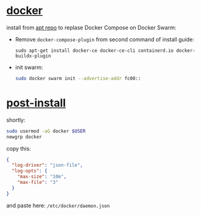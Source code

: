 # [docker](https://docs.docker.com/engine/install/debian/)
install from [apt repo](https://docs.docker.com/engine/install/debian/#install-using-the-repository)
to replase Docker Compose on Docker Swarm:
- Remove ```docker-compose-plugin``` from second command of install guide:
  ```shell
  sudo apt-get install docker-ce docker-ce-cli containerd.io docker-buildx-plugin
  ```
- init swarm:
  ```sh
  sudo docker swarm init --advertise-addr fc00::
  ```
# [post-install](https://docs.docker.com/engine/install/linux-postinstall/)
shortly:
```sh
sudo usermod -aG docker $USER
newgrp docker
```
copy this:
```json
{
  "log-driver": "json-file",
  "log-opts": {
    "max-size": "10m",
    "max-file": "3"
  }
}
```
and paste here: ```/etc/docker/daemon.json```
